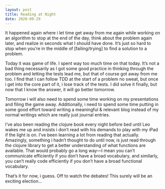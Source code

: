```yaml
---
layout: post
title: Reading at Night
date: 2020-09-29
---
```


It happened again where i let time get away from me again while working on an algorithm to stop at the end of the day, think about the problem again later, and realize in seconds what I should have done.  It’s just so hard to stop when you’re in the middle of [failing/trying] to find a solution to a problem.  

Today it was game of life.  I spent way too much time on that today.  It’s not a bad thing necessarily as I got some good practice in thinking through the problem and letting the tests lead me, but that of course got away from me too.  I find that I can follow TDD at the start of a problem no sweat, but once i get into the core part of it, i lose track of the tests.  I did solve it finally, but now that I know the answer, it will go better tomorrow.

Tomorrow i will also need to spend some time working on my presentations and filing the game away.  Additionally, i need to spend some time putting in some good effort toward writing a meaningful & relevant blog instead of my normal writings which are really just journal entries.  

I’ve also been reading the clojure book every night before bed until Leo wakes me up and insists i don’t read with his demands to play with my iPad if the light is on.  I’ve been learning a lot from reading that actually.  Amazingly, something i hadn’t thought to do until now, is just read through the clojure library to get a better understanding of what functions are available.  That would probably go a long way—I mean you can’t communicate efficiently if you don’t have a broad vocabulary, and similarly, you can’t really code efficiently if you don’t have a broad functional vocabulary.

That’s it for now, i guess.  Off to watch the debates!  This surely will be an exciting election...
